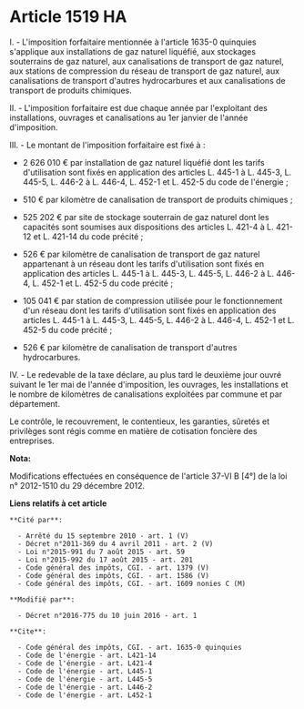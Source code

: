 # Article 1519 HA

I. - L'imposition forfaitaire mentionnée à l'article 1635-0 quinquies s'applique aux installations de gaz naturel liquéfié,
aux stockages souterrains de gaz naturel, aux canalisations de transport de gaz naturel, aux stations de compression du
réseau de transport de gaz naturel, aux canalisations de transport d'autres hydrocarbures et aux canalisations de transport
de produits chimiques. 

II. - L'imposition forfaitaire est due chaque année par l'exploitant des installations, ouvrages et canalisations au 1er
janvier de l'année d'imposition. 

III. - Le montant de l'imposition forfaitaire est fixé à : 

- 2 626 010 € par installation de gaz naturel liquéfié dont les tarifs d'utilisation sont fixés en application des articles
L. 445-1 à L. 445-3, L. 445-5, L. 446-2 à L. 446-4, L. 452-1 et L. 452-5 du code de l'énergie ; 

- 510 € par kilomètre de canalisation de transport de produits chimiques ; 

- 525 202 € par site de stockage souterrain de gaz naturel dont les capacités sont soumises aux dispositions des articles L.
421-4 à L. 421-12 et L. 421-14 du code précité ; 

- 526 € par kilomètre de canalisation de transport de gaz naturel appartenant à un réseau dont les tarifs d'utilisation sont
fixés en application des articles L. 445-1 à L. 445-3, L. 445-5, L. 446-2 à L. 446-4, L. 452-1 et L. 452-5 du code précité ; 

- 105 041 € par station de compression utilisée pour le fonctionnement d'un réseau dont les tarifs d'utilisation sont fixés
en application des articles L. 445-1 à L. 445-3, L. 445-5, L. 446-2 à L. 446-4, L. 452-1 et L. 452-5 du code précité ; 

- 526 € par kilomètre de canalisation de transport d'autres hydrocarbures. 

IV. - Le redevable de la taxe déclare, au plus tard le deuxième jour ouvré suivant le 1er mai de l'année d'imposition, les
ouvrages, les installations et le nombre de kilomètres de canalisations exploitées par commune et par département. 

Le contrôle, le recouvrement, le contentieux, les garanties, sûretés et privilèges sont régis comme en matière de cotisation
foncière des entreprises.

**Nota:**

Modifications effectuées en conséquence de l'article 37-VI B [4°] de la loi n° 2012-1510 du 29 décembre 2012.

**Liens relatifs à cet article**

	**Cité par**:

	  - Arrêté du 15 septembre 2010 - art. 1 (V)
	  - Décret n°2011-369 du 4 avril 2011 - art. 2 (V)
	  - Loi n°2015-991 du 7 août 2015 - art. 59
	  - Loi n°2015-992 du 17 août 2015 - art. 201
	  - Code général des impôts, CGI. - art. 1379 (V)
	  - Code général des impôts, CGI. - art. 1586 (V)
	  - Code général des impôts, CGI. - art. 1609 nonies C (M)

	**Modifié par**:

	  - Décret n°2016-775 du 10 juin 2016 - art. 1

	**Cite**:

	  - Code général des impôts, CGI. - art. 1635-0 quinquies
	  - Code de l'énergie - art. L421-14
	  - Code de l'énergie - art. L421-4
	  - Code de l'énergie - art. L445-1
	  - Code de l'énergie - art. L445-5
	  - Code de l'énergie - art. L446-2
	  - Code de l'énergie - art. L452-1
